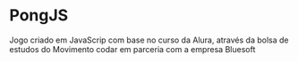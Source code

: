 # PongJS
Jogo criado em JavaScrip com base no curso da Alura, através da bolsa de estudos do Movimento codar em parceria com a empresa Bluesoft
